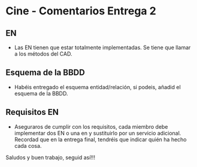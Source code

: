 # Cine - Comentarios Entrega 2

## EN
- Las EN tienen que estar totalmente implementadas. Se tiene que llamar a los métodos del CAD.

## Esquema de la BBDD
- Habéis entregado el esquema entidad/relación, si podeis, añadid el esquema de la BBDD.

## Requisitos EN
- Aseguraros de cumplir con los requisitos, cada miembro debe implementar dos EN o una en y sustituirlo por un servicio adicional. Recordad que en la entrega final, tendréis que indicar quién ha hecho cada cosa.

Saludos y buen trabajo, seguid así!!!